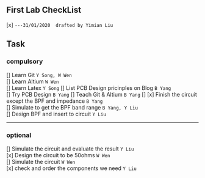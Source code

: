 ## First Lab CheckList
[x] `---31/01/2020  drafted by Yimian Liu`   

## Task 

### compulsory

[] Learn Git `Y Song, W Wen`   
[] Learn Altium `W Wen`   
[] Learn Latex `Y Song`
[] List PCB Design pricinples on Blog `B Yang`   
[] Try PCB Design `B Yang`
[] Teach Git & Altium `B Yang`
[] 
[x] Finish the circuit except the BPF and impedance `B Yang`   
[] Simulate to get the BPF band range `B Yang, Y Liu`   
[] Design BPF and insert to circuit `Y Liu`   

--------------

### optional

[] Simulate the circuit and evaluate the result `Y Liu`   
[x] Design the circuit to be 50ohms `W Wen`   
[] Simulate the circuit `W Wen`   
[x] check and order the components we need `Y Liu`  
